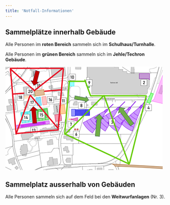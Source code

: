 ```yaml
---
title: 'Notfall-Informationen'
---
```



Sammelplätze innerhalb Gebäude
------------------------------

Alle Personen im **roten Bereich** sammeln sich im **Schulhaus/Turnhalle**.

Alle Personen im **grünen Bereich** sammeln sich im **Jehle/Techron Gebäude**.

![sammelplatz.png](sammelplatz.png)


Sammelplatz ausserhalb von Gebäuden
-----------------------------------
Alle Personen sammeln sich auf dem Feld bei den **Weitwurfanlagen** (Nr. 3).
